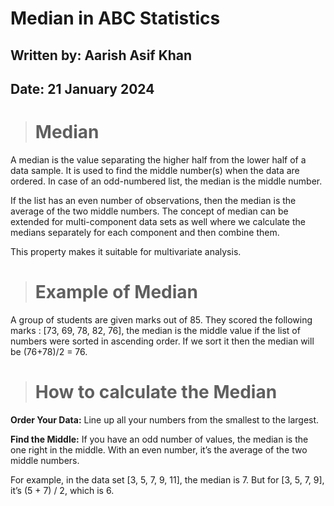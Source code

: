 # **Median in ABC Statistics**

## **Written by:** Aarish Asif Khan
## **Date:** 21 January 2024 

> # **Median**

A median is the value separating the higher half from the lower half of a data sample. It is used to find the middle number(s) when the data are ordered. In case of an odd-numbered list, the median is the middle number. 

If the list has an even number of observations, then the median is the average of the two middle numbers. The concept
of median can be extended for multi-component data sets as well where we calculate
the medians separately for each component and then combine them.

This property makes it suitable for multivariate analysis.


> # **Example of Median**

A group of students are given marks out of 85. They scored the following marks : [73, 69, 78, 82, 76], the median is the middle value if the list of numbers were sorted in ascending order. If we sort it then the median will be (76+78)/2 = 76.


> # **How to calculate the Median**

**Order Your Data:** Line up all your numbers from the smallest to the largest.

**Find the Middle:** If you have an odd number of values, the median is the one right in the middle. With an even number, it’s the average of the two middle numbers.

For example, in the data set [3, 5, 7, 9, 11], the median is 7. But for [3, 5, 7, 9], it’s (5 + 7) / 2, which is 6.